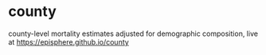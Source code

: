 # county
county-level mortality estimates adjusted for demographic composition, live at https://episphere.github.io/county
